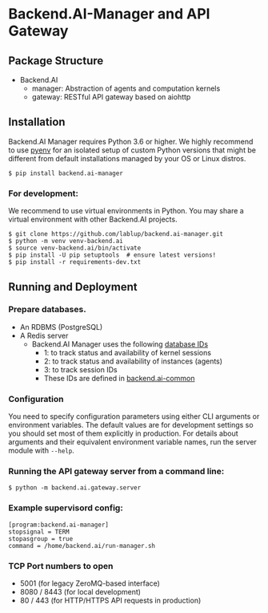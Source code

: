 Backend.AI-Manager and API Gateway
=============================

Package Structure
-----------------

 * Backend.AI
   * manager: Abstraction of agents and computation kernels
   * gateway: RESTful API gateway based on aiohttp

Installation
------------

Backend.AI Manager requires Python 3.6 or higher.  We highly recommend to use
[pyenv](https://github.com/yyuu/pyenv) for an isolated setup of custom Python
versions that might be different from default installations managed by your OS
or Linux distros.

```console
$ pip install backend.ai-manager
```

### For development:

We recommend to use virtual environments in Python.
You may share a virtual environment with other Backend.AI projects.

```console
$ git clone https://github.com/lablup/backend.ai-manager.git
$ python -m venv venv-backend.ai
$ source venv-backend.ai/bin/activate
$ pip install -U pip setuptools  # ensure latest versions!
$ pip install -r requirements-dev.txt
```

Running and Deployment
----------------------

### Prepare databases.

 * An RDBMS (PostgreSQL)
 * A Redis server
   - Backend.AI Manager uses the following [database IDs](http://redis.io/commands/SELECT)
     - 1: to track status and availability of kernel sessions
     - 2: to track status and availability of instances (agents)
     - 3: to track session IDs
     - These IDs are defined in [backend.ai-common](https://github.com/lablup/backend.ai-common/blob/master/backend.ai/defs.py)

### Configuration

You need to specify configuration parameters using either CLI arguments or environment
variables.  The default values are for development settings so you should set most of them
explicitly in production.
For details about arguments and their equivalent environment variable names,
run the server module with `--help`.

### Running the API gateway server from a command line:

```console
$ python -m backend.ai.gateway.server
```

### Example supervisord config:

```dosini
[program:backend.ai-manager]
stopsignal = TERM
stopasgroup = true
command = /home/backend.ai/run-manager.sh
```

### TCP Port numbers to open

 * 5001 (for legacy ZeroMQ-based interface)
 * 8080 / 8443 (for local development)
 * 80 / 443 (for HTTP/HTTPS API requests in production)

